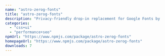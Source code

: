```yaml
---
name: "astro-zerog-fonts"
title: "astro-zerog-fonts"
description: "Privacy-friendly drop-in replacement for Google Fonts by Bunny CDN"
categories:
  - "css+ui"
  - "performance+seo"
npmUrl: "https://www.npmjs.com/package/astro-zerog-fonts"
homepageUrl: "https://www.npmjs.com/package/astro-zerog-fonts"
downloads: 7
---
```

